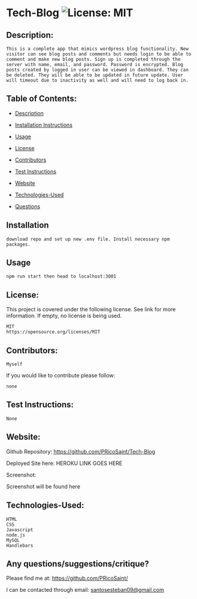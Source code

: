 #  Tech-Blog ![License: MIT](https://img.shields.io/badge/License-MIT-yellow.svg)

  ## Description:

    This is a complete app that mimics wordpress blog functionality. New visitor can see blog posts and comments but needs login to be able to comment and make new blog posts. Sign up is completed through the server with name, email, and password. Password is encrypted. Blog posts created by logged in user can be viewed in dashboard. They can be deleted. They will be able to be updated in future update. User will timeout due to inactivity as well and will need to log back in.

  ## Table of Contents:
  * [Description](#Description)

  * [Installation Instructions](#Installation)

  * [Usage](#Usage)
  
  * [License](#License)

  * [Contributors](#Contributors) 

  * [Test Instructions](#Test_Instructions)

  * [Website](#Website)

  * [Technologies-Used](#Technologies-Used)
  
  * [Questions](#Contributors)
    
  ## Installation
    download repo and set up new .env file. Install necessary npm packages.  

  ## Usage
    npm run start then head to localhost:3001

  ## License:
  This project is covered under the following license. See link for more information.
  If empty, no license is being used.
    
    MIT
    https://opensource.org/licenses/MIT

  ## Contributors: 
    Myself

  If you would like to contribute please follow:

    none

  ## Test Instructions:
    None

  ## Website:
  Github Repository: https://github.com/PRicoSaint/Tech-Blog

  Deployed Site here: 
 HEROKU LINK GOES HERE

  Screenshot:
  
<!-- ![Tech-Blog](./assets/images/Tech-Blog.gif) -->
Screenshot will be found here

  
  ## Technologies-Used:
  
    HTML
	CSS
	Javascript
	node.js
	MySQL
    Handlebars


## Any questions/suggestions/critique?
Please find me at:
https://github.com/PRicoSaint/

I can be contacted through email:
santosesteban09@gmail.com



